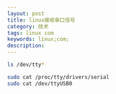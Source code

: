 ```yaml
---
layout: post
title: linux接收串口信号
category: 技术
tags: linux com
keywords: linux;com;
description: 
---
```


```bash
ls /dev/tty*

sudo cat /proc/tty/drivers/serial
sudo cat /dev/ttyUSB0

```

